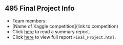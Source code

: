 ## 495 Final Project Info

* Team members: 
* [Name of Kaggle competition](link to competition)
* Click [here](write_up.pdf) to read a summary report.
* Click [here](http://htmlpreview.github.io/?https://github.com/rudeboybert/Final_Project/blob/master/Final_Project.html) to view full report `Final_Project.html`.
